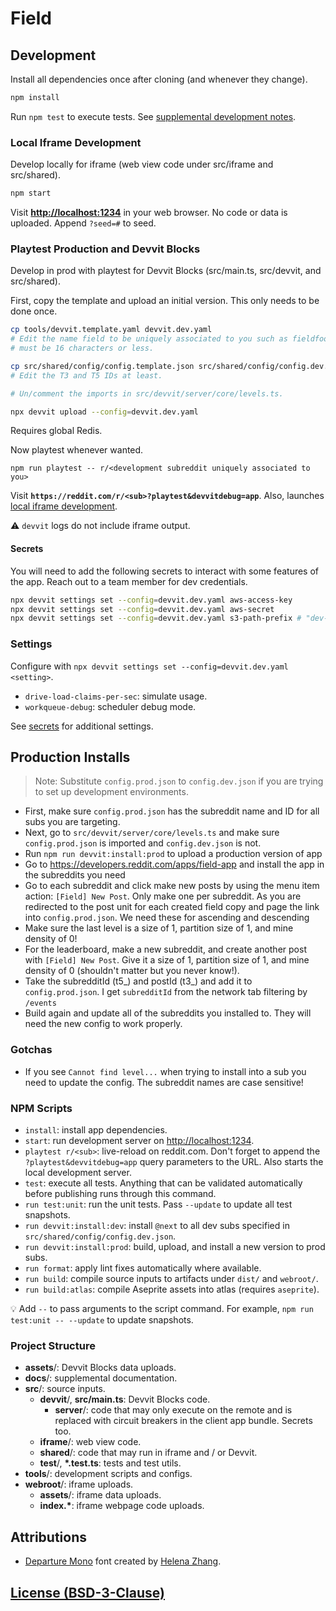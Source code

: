 # Field

## Development

Install all dependencies once after cloning (and whenever they change).

```sh
npm install
```

Run `npm test` to execute tests. See
[supplemental development notes](docs/dev.md).

### Local Iframe Development

Develop locally for iframe (web view code under src/iframe and src/shared).

```sh
npm start
```

Visit **[http://localhost:1234](http://localhost:1234)** in your web browser. No
code or data is uploaded. Append `?seed=#` to seed.

### Playtest Production and Devvit Blocks

Develop in prod with playtest for Devvit Blocks (src/main.ts, src/devvit, and
src/shared).

First, copy the template and upload an initial version. This only needs to be
done once.

```sh
cp tools/devvit.template.yaml devvit.dev.yaml
# Edit the name field to be uniquely associated to you such as fieldfoo; it
# must be 16 characters or less.

cp src/shared/config/config.template.json src/shared/config/config.dev.json
# Edit the T3 and T5 IDs at least.

# Un/comment the imports in src/devvit/server/core/levels.ts.

npx devvit upload --config=devvit.dev.yaml
```

Requires global Redis.

Now playtest whenever wanted.

```
npm run playtest -- r/<development subreddit uniquely associated to you>
```

Visit **`https://reddit.com/r/<sub>?playtest&devvitdebug=app`**. Also,
launches [local iframe development](#local-iframe-development).

⚠️ `devvit` logs do not include iframe output.

#### Secrets

You will need to add the following secrets to interact with some features of the
app. Reach out to a team member for dev credentials.

```sh
npx devvit settings set --config=devvit.dev.yaml aws-access-key
npx devvit settings set --config=devvit.dev.yaml aws-secret
npx devvit settings set --config=devvit.dev.yaml s3-path-prefix # "dev-username"
```

### Settings

Configure with `npx devvit settings set --config=devvit.dev.yaml <setting>`.

- `drive-load-claims-per-sec`: simulate usage.
- `workqueue-debug`: scheduler debug mode.

See [secrets](#secrets) for additional settings.

## Production Installs

> Note: Substitute `config.prod.json` to `config.dev.json` if you are trying to set up development environments.

- First, make sure `config.prod.json` has the subreddit name and ID for all subs you are targeting.
- Next, go to `src/devvit/server/core/levels.ts` and make sure `config.prod.json` is imported and `config.dev.json` is not.
- Run `npm run devvit:install:prod` to upload a production version of app
- Go to https://developers.reddit.com/apps/field-app and install the app in the subreddits you need
- Go to each subreddit and click make new posts by using the menu item action: `[Field] New Post`. Only make one per subreddit. As you are redirected to the post unit for each created field copy and page the link into `config.prod.json`. We need these for ascending and descending
- Make sure the last level is a size of 1, partition size of 1, and mine density of 0!
- For the leaderboard, make a new subreddit, and create another post with `[Field] New Post`. Give it a size of 1, partition size of 1, and mine density of 0 (shouldn't matter but you never know!).
- Take the subredditId (t5_) and postId (t3_) and add it to `config.prod.json`. I get `subredditId` from the network tab filtering by `/events`
- Build again and update all of the subreddits you installed to. They will need the new config to work properly.

### Gotchas

- If you see `Cannot find level...` when trying to install into a sub you need to update the config. The subreddit names are case sensitive!

### NPM Scripts

- `install`: install app dependencies.
- `start`: run development server on
  [http://localhost:1234](http://localhost:1234).
- `playtest r/<sub>`: live-reload on reddit.com. Don't forget to append the
  `?playtest&devvitdebug=app` query parameters to the URL. Also starts the local
  development server.
- `test`: execute all tests. Anything that can be validated automatically before
  publishing runs through this command.
- `run test:unit`: run the unit tests. Pass `--update` to update all test
  snapshots.
- `run devvit:install:dev`: install `@next` to all dev subs specified in
  `src/shared/config/config.dev.json`.
- `run devvit:install:prod`: build, upload, and install a new version to prod
  subs.
- `run format`: apply lint fixes automatically where available.
- `run build`: compile source inputs to artifacts under `dist/` and `webroot/`.
- `run build:atlas`: compile Aseprite assets into atlas (requires `aseprite`).

💡 Add `--` to pass arguments to the script command. For example,
`npm run test:unit -- --update` to update snapshots.

### Project Structure

- **assets**/: Devvit Blocks data uploads.
- **docs**/: supplemental documentation.
- **src**/: source inputs.
  - **devvit**/, **src/main.ts**: Devvit Blocks code.
    - **server**/: code that may only execute on the remote and is replaced with
                   circuit breakers in the client app bundle. Secrets too.
  - **iframe**/: web view code.
  - **shared**/: code that may run in iframe and / or Devvit.
  - **test**/, **\*.test.ts**: tests and test utils.
- **tools**/: development scripts and configs.
- **webroot**/: iframe uploads.
  - **assets**/: iframe data uploads.
  - **index.\***: iframe webpage code uploads.

## Attributions

- [Departure Mono](https://departuremono.com) font created by
  [Helena Zhang](https://helenazhang.com).

## [License (BSD-3-Clause)](docs/license.md)
